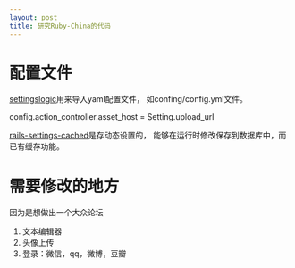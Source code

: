 ```yaml
---
layout: post
title: 研究Ruby-China的代码
---
```


# 配置文件

[settingslogic](https://github.com/settingslogic/settingslogic)用来导入yaml配置文件，
如confing/config.yml文件。

  config.action_controller.asset_host = Setting.upload_url


[rails-settings-cached](https://github.com/huacnlee/rails-settings-cached)是存动态设置的，
能够在运行时修改保存到数据库中，而已有缓存功能。


# 需要修改的地方
因为是想做出一个大众论坛

1. 文本编辑器
2. 头像上传
3. 登录：微信，qq，微博，豆瓣
